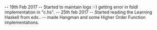 -- 19th Feb 2017
-- Started to maintain logs :-)
getting error in foldl implementation in "c.hs".
-- 25th feb 2017
    -- Started reading the Learning Haskell from edx..
    -- made Hangman and some Higher Order Function implementations.
